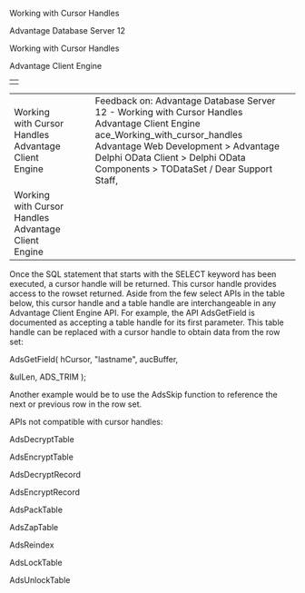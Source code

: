 Working with Cursor Handles




Advantage Database Server 12  

Working with Cursor Handles

Advantage Client Engine

|  |
| --- |
|  |

|  |  |  |  |  |
| --- | --- | --- | --- | --- |
| Working with Cursor Handles  Advantage Client Engine |  |  | Feedback on: Advantage Database Server 12 - Working with Cursor Handles Advantage Client Engine ace\_Working\_with\_cursor\_handles Advantage Web Development > Advantage Delphi OData Client > Delphi OData Components > TODataSet / Dear Support Staff, |  |
| Working with Cursor Handles  Advantage Client Engine |  |  |  |  |

Once the SQL statement that starts with the SELECT keyword has been executed, a cursor handle will be returned. This cursor handle provides access to the rowset returned. Aside from the few select APIs in the table below, this cursor handle and a table handle are interchangeable in any Advantage Client Engine API. For example, the API AdsGetField is documented as accepting a table handle for its first parameter. This table handle can be replaced with a cursor handle to obtain data from the row set:

AdsGetField( hCursor, "lastname", aucBuffer,

&ulLen, ADS\_TRIM );

Another example would be to use the AdsSkip function to reference the next or previous row in the row set.

APIs not compatible with cursor handles:

AdsDecryptTable

AdsEncryptTable

AdsDecryptRecord

AdsEncryptRecord

AdsPackTable

AdsZapTable

AdsReindex

AdsLockTable

AdsUnlockTable